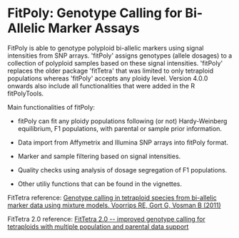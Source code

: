# FitPoly: Genotype Calling for Bi-Allelic Marker Assays

FitPoly is able to genotype polyploid bi-allelic markers using signal intensities from SNP arrays. 'fitPoly' assigns genotypes (allele dosages) to a collection of polyploid samples based on these signal intensities. 'fitPoly' replaces the older package 'fitTetra' that was limited to only tetraploid populations whereas 'fitPoly' accepts any ploidy level. Version 4.0.0 onwards also include all functionalities that were added in the R fitPolyTools.

Main functionalities of fitPoly:

-   fitPoly can fit any ploidy populations following (or not) Hardy-Weinberg equilibrium, F1 populations, with parental or sample prior information.

-   Data import from Affymetrix and Illumina SNP arrays into fitPoly format.

-   Marker and sample filtering based on signal intensities.

-   Quality checks using analysis of dosage segregation of F1 populations.

-   Other utiliy functions that can be found in the vignettes.

FitTetra reference: [Genotype calling in tetraploid species from bi-allelic marker data using mixture models. Voorrips RE, Gort G, Vosman B (2011)](http://dx.doi.org/10.1186/1471-2105-12-172)

FitTetra 2.0 reference: [FitTetra 2.0 -- improved genotype calling for tetraploids with multiple population and parental data support](https://doi.org/10.1186/s12859-019-2703-y)
